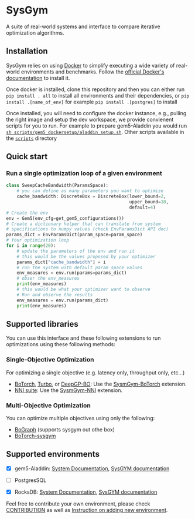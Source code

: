 # SysGym
A suite of real-world systems and interface to compare iterative optimization algorithms.


## Installation

SysGym relies on using [Docker](https://docs.docker.com/) to simplify executing a wide variety of real-world environments and benchmarks. Follow the [official Docker's documentation](https://docs.docker.com/get-docker/) to install it.

Once docker is installed, clone this repository and then you can either run `pip install . all` to install all environments and their dependencies, or `pip install .[name_of_env]` for example `pip install .[postgres]` to install 

Once installed, you will need to configure the docker instance, e.g., pulling the right image and setup the dev workspace, we provide convienent scripts for  you to run. For example to prepare gem5-Aladdin you would run [`sh scripts/gem5_dockersetup/aladdin_setup.sh`](scripts/gem5_dockersetup/aladdin_setup.sh).
Other scripts available in the [`scripts`](scripts) directory

## Quick start

### Run a single optimization loop of a given environment 

```Python
class SweepCacheBandwidth(ParamsSpace):
    # you can define as many parameters you want to optimize
    cache_bandwidth: DiscreteBox = DiscreteBox(lower_bound=2,
                                               upper_bound=18,
                                               default=4)
# Create the env
env = Gem5(env_cfg=get_gem5_configurations())
# Create a dictionary helper that can translate from system 
# specifications to numpy values (check EnvParamsDict API doc)
params_dict = EnvParamsDict(param_space=param_space)
# Your optimization loop
for i in range(20): 
    # update the parameters of the env and run it
    # this would be the values proposed by your optimizer
    params_dict["cache_bandwidth"] = i
    # run the system with default param space values
    env_measures = env.run(params=params_dict)
    # obser the env_measures
    print(env_measures)  
    # this would be what your optimizer want to observe
    # Run and observe the results
    env_measures = env.run(params_dict)
    print(env_measures)
```


## Supported libraries

You can use this interface and these following extensions to run optimizations using these following methods:

### Single-Objective Optimization
For optimizing a single objective (e.g. latency only, throughput only, etc...) 

* [BoTorch](https://github.com/pytorch/botorch/), [Turbo](https://proceedings.neurips.cc/paper/2019/file/6c990b7aca7bc7058f5e98ea909e924b-Paper.pdf), or [DeepGP-BO](http://proceedings.mlr.press/v31/damianou13a.pdf):  Use the [SysmGym-BoTorch](https://github.com/samialabed/sysgym-botorch) extension.
* [NNI suite](https://github.com/microsoft/nni): Use the [SysmGym-NNI](https://github.com/samialabed/sysgym-nni) extension.
 


### Multi-Objective Optimization


You can optimize multiple objectives using only the following: 
* [BoGraph](https://github.com/samialabed/bograph) (supports sysgym out othe box) 
* [BoTorch-sysgym](https://github.com/samialabed/sysgym-botorch)


## Supported environments



- [x] gem5-Aladdin: [System Documentation](https://github.com/harvard-acc/gem5-aladdin), [SysGYM documentation](sysgym/envs/gem5/README.md)

- [ ] PostgresSQL

- [x] RocksDB: [System Documentation](https://github.com/facebook/rocksdb), [SysGYM documentation](sysgym/envs/rocksdb/README.md)


Feel free to contribute your own environment, please check [CONTRIBUTION](CONTRIBUTION.md) as well as [Instruction on adding new environment](sysgym/envs/instruction.md).





